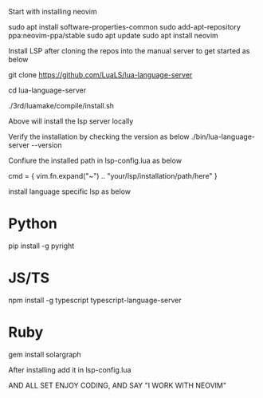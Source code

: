 Start with installing neovim 

sudo apt install software-properties-common
sudo add-apt-repository ppa:neovim-ppa/stable
sudo apt update
sudo apt install neovim


Install LSP after cloning the repos into the manual server to get started as below 

git clone https://github.com/LuaLS/lua-language-server

cd lua-language-server

./3rd/luamake/compile/install.sh

Above will install the lsp server locally 


Verify the installation by checking the version as below
./bin/lua-language-server --version

Confiure the installed path in lsp-config.lua as below 

cmd = { vim.fn.expand("~") .. "your/lsp/installation/path/here" }

install language specific lsp as below

# Python
pip install -g pyright

# JS/TS
npm install -g typescript typescript-language-server

# Ruby
gem install solargraph

After installing add it in lsp-config.lua

AND ALL SET ENJOY CODING, AND SAY "I WORK WITH NEOVIM"
